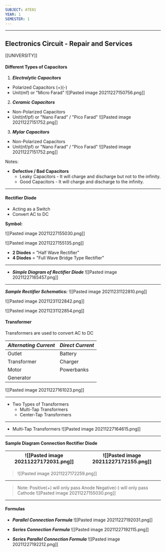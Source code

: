 ```yaml
---
SUBJECT: ATE01
YEAR: 1 
SEMESTER: 1 
---
```


---
## Electronics Circuit - Repair and Services
[[UNIVERSITY]] 



#### **Different Types of Capacitors**

1. ***Electrolytic Capacitors*** 
- Polarized Capacitors (+)(-)
- Unit(mf) or "Micro Farad"
![[Pasted image 20211227150756.png]]


2. ***Ceramic Capacitors***
- Non-Polarized Capacitors
- Unit(nf/pf) or "Nano Farad" / "Pico Farad"
![[Pasted image 20211227151752.png]]


3. ***Mylar Capacitors***
- Non-Polarized Capacitors
- Unit(nf/pf) or "Nano Farad" / "Pico Farad"
![[Pasted image 20211227151752.png]]

Notes:
- **Defective / Bad Capacitors**
    - Leaky Capacitors
            - It will charge and discharge but not to the infinity.
    - Good Capacitors
            - It will charge and discharge to the infinity.

---

#### **Rectifier Diode**

- Acting as a Switch
- Convert AC to DC

**Symbol:**

![[Pasted image 20211227155030.png]]

![[Pasted image 20211227155135.png]]

- **2 Diodes** = "Half Wave Rectifier"
- **4 Diodes** = "Full Wave Bridge Type Rectifier"

---

- ***Simple Diagram of Rectifier Diode*** 
![[Pasted image 20211227165457.png]]

---

***Sample Rectifier Schematics:***
![[Pasted image 20211231122810.png]]

![[Pasted image 20211231122842.png]]

![[Pasted image 20211231122854.png]]

#### **Transformer** 

Transformers are used to convert AC to DC

| ***Alternating Current*** | ***Direct Current*** |
| ------------------------- | -------------------- |
| Outlet                    | Battery              |
| Transformer               | Charger              |
| Motor                     | Powerbanks           |
| Generator                 |                      |

![[Pasted image 20211227161023.png]]

---

- Two Types of Transformers
    - Multi-Tap Transformers
    - Center-Tap Transformers 

---

- Multi-Tap Transformers
![[Pasted image 20211227164615.png]]

---

**Sample Diagram Connection Rectifier Diode**

| ![[Pasted image 20211227172031.png]] | ![[Pasted image 20211227172155.png]] |
| ------------------------------------ | ------------------------------------ |
>![[Pasted image 20211227172259.png]]  

---

> Note:
Positive(+) will only pass Anode
Negative(-) will only pass Cathode
![[Pasted image 20211227155030.png]]

---

#### **Formulas**
 
- ***Parallel Connection Formula***
![[Pasted image 20211227192031.png]]

- ***Series Connection Formula***
![[Pasted image 20211227192115.png]]

- ***Series Parallel Connection Formula***
![[Pasted image 20211227192212.png]]
